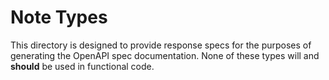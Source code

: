 # Note Types

This directory is designed to provide response specs for the purposes of generating the OpenAPI spec documentation. None of these types will and **should** be used in functional code.

